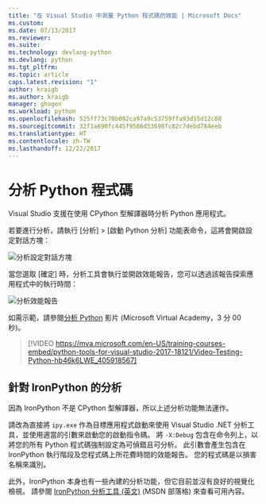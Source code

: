 ```yaml
---
title: "在 Visual Studio 中測量 Python 程式碼的效能 | Microsoft Docs"
ms.custom: 
ms.date: 07/13/2017
ms.reviewer: 
ms.suite: 
ms.technology: devlang-python
ms.devlang: python
ms.tgt_pltfrm: 
ms.topic: article
caps.latest.revision: "1"
author: kraigb
ms.author: kraigb
manager: ghogen
ms.workload: python
ms.openlocfilehash: 525ff73c70b092ca97a9c53759ffa93d55d12c88
ms.sourcegitcommit: 32f1a690fc445f9586d53698fc82c7debd784eeb
ms.translationtype: HT
ms.contentlocale: zh-TW
ms.lasthandoff: 12/22/2017
---
```

# <a name="profiling-python-code"></a>分析 Python 程式碼

Visual Studio 支援在使用 CPython 型解譯器時分析 Python 應用程式。

若要進行分析，請執行 [分析] > [啟動 Python 分析] 功能表命令，這將會開啟設定對話方塊：

![分析設定對話方塊](media/profiling-start.png)

當您選取 [確定] 時，分析工具會執行並開啟效能報告，您可以透過該報告探索應用程式中的執行時間：

![分析效能報告](media/profiling-results.png)

如需示範，請參閱[分析 Python](https://mva.microsoft.com/en-US/training-courses/python-tools-for-visual-studio-2017-18121?l=hb46k6LWE_405918567) 影片 (Microsoft Virtual Academy，3 分 00 秒)。

> [!VIDEO https://mva.microsoft.com/en-US/training-courses-embed/python-tools-for-visual-studio-2017-18121/Video-Testing-Python-hb46k6LWE_405918567]


## <a name="profiling-for-ironpython"></a>針對 IronPython 的分析

因為 IronPython 不是 CPython 型解譯器，所以上述分析功能無法運作。

請改為直接將 `ipy.exe` 作為目標應用程式啟動來使用 Visual Studio .NET 分析工具，並使用適當的引數來啟動您的啟動指令碼。 將 `-X:Debug` 包含在命令列上，以將您的所有 Python 程式碼強制設定為可偵錯且可分析。 此引數會產生包含在 IronPython 執行階段及您程式碼上所花費時間的效能報告。 您的程式碼是以損害名稱來識別。

此外，IronPython 本身也有一些內建的分析功能，但它目前並沒有良好的視覺化檢視。 請參閱 [IronPython 分析工具 (英文)](http://blogs.msdn.com/b/curth/archive/2009/03/29/an-ironpython-profiler.aspx) (MSDN 部落格) 來查看可用內容。